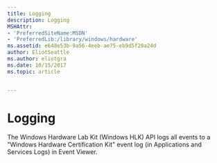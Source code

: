 ```yaml
---
title: Logging
description: Logging
MSHAttr:
- 'PreferredSiteName:MSDN'
- 'PreferredLib:/library/windows/hardware'
ms.assetid: e648e53b-9a56-4eeb-ae75-eb9d5f20a24d
author: EliotSeattle
ms.author: eliotgra
ms.date: 10/15/2017
ms.topic: article


---
```


# Logging


The Windows Hardware Lab Kit (Windows HLK) API logs all events to a "Windows Hardware Certification Kit" event log (in Applications and Services Logs) in Event Viewer.

 

 






